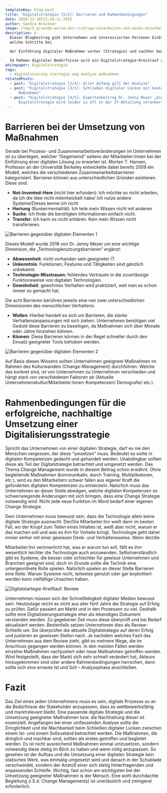 ```yaml
---
templateKey: blog-post
title: "Digitalstrategie [5/5]: Barrieren und Rahmenbedingungen"
date: 2020-12-16T11:24:11.291Z
author: Sandra Brückner
image: /img/5_gruende-warum-das-richtige-einarbeiten-von-neuen-mitarbeitern.jpg
description: >-
  Dieser Blogbeitrag gibt Unternehmen und interessierten Personen Einblicke,
  welche Schritte bei

  der Einführung digitaler Maßnahmen vorher (Strategie) und nachher beachtet werden müssen.

  Im Rahmen digitaler Bedürfnisse wird ein Digitalstrategie-Kreislauf aufgezeigt, welcher als Leitfaden für eine umfassende Analyse und der Definition bzw. Umsetzung geeigneter Maßnahmen hin zu einem digitalen Unternehmen herangezogen werden kann. In einem Expertenbeitrag wird sich Dr. Jenny Meyer über wichtige Faktoren, Herausforderungen und Fehler bei der Definition und Einführung einer Digitalstrategie äußern.
whitepaper: Digitalstrategie
tags:
  - digitalisierung startegie weg analyse maßnahmen
relatedPosts:
  - post: "Digitalstrategie [2/4]: Aller Anfang gilt der Analyse"
  - post: "Digitalstrategie [3/5]: Schließen digitaler Lücken mit konkreten
      Maßnahmen"
  - post: "Digitalstrategie [4/5]: Expertenbeitrag Dr. Jenny Meyer „Die
      Digitalstrategie wird leider zu oft in der IT-Abteilung verankert“"
---
```

# Barrieren bei der Umsetzung von Maßnahmen

Gerade bei Prozess- und Zusammenarbeitsveränderungen im Unternehmen ist zu überlegen, welcher “Gegenwind” seitens der Mitarbeiter:Innen bei der Einführung einer digitalen Lösung zu erwarten ist. Morten T. Hansen, Professor an der Universität Berkeley entwickelte dabei bereits 2009 ein Modell, welches die verschiedenen Zusammenarbeitsbarrieren kategorisiert. Barrieren können aus unterschiedlichen Gründen existieren. Diese sind:

* **Not-Invented-Here** (nicht hier erfunden): Ich möchte so nicht arbeiten, da ich die Idee nicht mitentwickelt habe/ Ich nutze andere Systeme/Dieses kenne ich nicht
* **Hortung** (Bunkermentalität): Ich teile mein Wissen nicht mit anderen
* **Suche**: Ich finde die benötigten Informationen einfach nicht.
* **Transfer**: Ich kann es nicht erklären. Kein mein Wissen nicht transferieren.

![](/img/barrieren_1.jpg "Barrieren gegenüber digitalen Elementen 1")

Dieses Modell wurde 2018 von Dr. Jenny Meyer um eine wichtige Dimension, die „Technologienutzungsbarrieren“ ergänzt:

* **Abwesenheit**: nicht vorhanden sein geeigneter IT. 
* **Unkenntnis**: Funktionen, Features und Tätigkeiten sind gänzlich unbekannt.
* **Technologie-Misstrauen:** fehlendes Vertrauen in die zuverlässige Funktionsweise von digitalen Technologien.
* **Gewohnheit**: gewohntes Verhalten wird praktiziert, weil man es schon immer so gemacht hat.

Die acht Barrieren berühren jeweils eine von zwei unterschiedlichen Dimensionen des menschlichen Verhaltens:

* **Wollen**: Hierbei handelt es sich um Barrieren, die starke Verhaltensanpassungen mit sich ziehen. Unternehmen benötigen viel Geduld diese Barrieren zu beseitigen, da Maßnahmen sich über Monate oder Jahre hinziehen können.
* **Können**: Diese Barrieren können in der Regel schneller durch den Einsatz geeigneter Tools behoben werden.

![](/img/barrieren_2.jpg "Barrieren gegenüber digitalen Elementen 2")

Auf Basis dieses Wissens sollten Unternehmen geeignete Maßnahmen im Rahmen des Kulturwandels (Change-Management) durchführen. Welche das konkret sind, ist von Unternehmen zu Unternehmen verschieden und hängt stark von verschiedenen Faktoren ab (Aktuelle Unternehmenskultur/Mitarbeiter:Innen-Kompetenzen/ Demografie/ etc.).

# Rahmenbedingungen für die erfolgreiche, nachhaltige Umsetzung einer Digitalisierungsstrategie

Spricht das Unternehmen von einer digitalen Strategie, darf es nie den Menschen vergessen, der diese “umsetzen” muss. Bedeutet es sollte in digitalen Kompetenzen gedacht und gehandelt werden. Unabdingbar sollten diese als Teil der Digitalstrategie betrachtet und umgesetzt werden. Das Thema Change Management wurde in diesem Beitrag schon erwähnt. Ohne begleitende Maßnahmen (kommunikativ, durch Training, Multiplikatoren, etc.), wird es den Mitarbeitern schwer fallen aus eigener Kraft die geforderten digitalen Kompetenzen zu entwickeln. Natürlich muss das Unternehmen an dieser Stelle abwägen, welche digitalen Kompetenzen so schwerwiegende Änderungen mit sich bringen, dass eine Change Strategie notwendig wird. Nicht jede neue Funktion im Word bedarf einer eigenen Change Strategie.

Dem Unternehmen muss bewusst sein, dass die Technologie allein keine digitale Strategie ausmacht. Der/Die Mitarbeiter:Inn weiß dann im besten Fall, wo der Knopf zum Teilen eines Inhaltes ist, weiß aber nicht, warum er das machen soll und was es ihm für Vorteile bringt. Technologie geht daher immer einher mit einer gewissen Denk- und Verhaltensweise. Wenn der/die

Mitarbeiter:Inn verinnerlicht hat, was er warum tun soll, fällt es ihm wesentlich leichter die Technologie auch anzuwenden. Selbstverständlich gibt es Systeme, die besser oder schlechter für gewisse Unternehmen und Branchen geeignet sind, doch im Grunde sollte die Technik eine untergeordnete Rolle spielen. Natürlich spielen an dieser Stelle Barrieren eine Rolle. Warum Systeme nicht, teilweise genutzt oder gar boykottiert werden kann vielfältige Ursachen haben.

![](/img/reislauf_review.jpg "Digitalstartegie-Kreißlauf: Review")

Unternehmen müssen sich der Schnelllebigkeit digitaler Medien bewusst sein. Heutzutage reicht es nicht aus aller fünf Jahre die Strategie auf Erfolg zu prüfen. Dafür passiert am Markt und in den Prozessen zu viel. Deshalb sollte eine Digitalisierungsstrategie eher als lebendiges Dokument verstanden werden. Zu gegebener Zeit muss diese überprüft und bei Bedarf aktualisiert werden. Bestenfalls setzen Unternehmen dies als Review-Schleife um: Sie überprüfen die aktuelle Digitalstrategie auf deren Erfolg und justieren an gewissen Stellen nach. Je nachdem welches Fazit das Unternehmen aus dem Review zieht, gibt es mehrere Wege, die im Anschluss gegangen werden können. In den meisten Fällen werden einzelne Maßnahmen nachjustiert oder neue Maßnahmen getroffen werden. Wird festgestellt, dass der Markt sich sehr schnell verändert hat, Akteure hinzugekommen sind oder andere Rahmenbedingungen herrschen, dann sollte sich eine erneute Ist und Soll – Analysephase anschließen.

# Fazit

Das Ziel eines jeden Unternehmens muss es sein, digitale Prozesse so an die Bedürfnisse der Stakeholder anzupassen, dass es wettbewerbsfähig und marktrelevant bleibt. Eine passende digitale Strategie und die Umsetzung geeigneter Maßnahmen bzw. die Nachhaltung dieser ist essenziell. Angefangen bei einer umfassenden Analyse sollte die Dringlichkeit und die Machbarkeit beim Schließen digitaler Lücken zwischen einem Ist- und einem Sollzustand betrachtet werden. Die Maßnahmen, die dringlich und machbar sind, sollten als erstes getroffen und begleitet werden. Es ist nicht ausreichend Maßnahmen einmal umzusetzen, sondern notwendig diese stetig im Blick zu haben und wenn nötig anzupassen. So gesehen ist der Aufbau und die Umsetzung einer digitalen Strategie kein statisches Werk, was einmalig umgesetzt wird und danach in der Schublade verschwindet, sondern der Anstoß einer sich stetig hinterfragenden und anpassenden Schleife. Wichtig, fast schon am wichtigsten bei der Umsetzung geeigneter Maßnahmen is der Mensch. Eine wohl durchdachte Begleitung (i.S.d. Change Managements) ist unerlässlich und zwingend erforderlich.